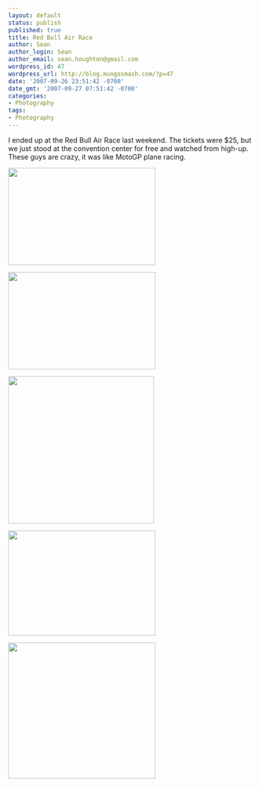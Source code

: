 ```yaml
---
layout: default
status: publish
published: true
title: Red Bull Air Race
author: Sean
author_login: Sean
author_email: sean.houghton@gmail.com
wordpress_id: 47
wordpress_url: http://blog.mungosmash.com/?p=47
date: '2007-09-26 23:51:42 -0700'
date_gmt: '2007-09-27 07:51:42 -0700'
categories:
- Photography
tags:
- Photography
---
```

I ended up at the Red Bull Air Race last weekend.  The tickets were $25, but we just stood at the convention center for free and watched from high-up.  These guys are crazy, it was like MotoGP plane racing.

<a href="{{site.url_root}}/assets/data/2007/09/CRW_5759.jpeg"><img src="{{site.url_root}}/assets/data/2007/09/CRW_5759-300x198.jpg" alt="" title="CRW_5759" width="300" height="198" class="aligncenter size-medium wp-image-796" /></a>

<a href="{{site.url_root}}/assets/data/2007/09/CRW_5755.jpeg"><img src="{{site.url_root}}/assets/data/2007/09/CRW_5755-300x198.jpg" alt="" title="CRW_5755" width="300" height="198" class="aligncenter size-medium wp-image-795" /></a>

<a href="{{site.url_root}}/assets/data/2007/09/CRW_5675.jpeg"><img src="{{site.url_root}}/assets/data/2007/09/CRW_5675-297x300.jpg" alt="" title="CRW_5675" width="297" height="300" class="aligncenter size-medium wp-image-794" /></a>

<a href="{{site.url_root}}/assets/data/2007/09/CRW_5670.jpeg"><img src="{{site.url_root}}/assets/data/2007/09/CRW_5670-300x214.jpg" alt="" title="CRW_5670" width="300" height="214" class="aligncenter size-medium wp-image-793" /></a>

<a href="{{site.url_root}}/assets/data/2007/09/CRW_5652.jpeg"><img src="{{site.url_root}}/assets/data/2007/09/CRW_5652-300x277.jpg" alt="" title="CRW_5652" width="300" height="277" class="aligncenter size-medium wp-image-791" /></a>

